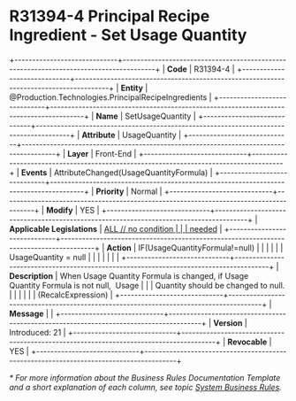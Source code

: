﻿---
erp.type: front-end-business-rule
erp.entity: Production.Technologies.PrincipalRecipeIngredients
---

# R31394-4 Principal Recipe Ingredient - Set Usage Quantity
+-----------------------------+---------------------------------------------------------------------------------------+
| **Code**                    | R31394-4                                                                              |
+-----------------------------+---------------------------------------------------------------------------------------+
| **Entity**                  | @Production.Technologies.PrincipalRecipeIngredients                                                             |
+-----------------------------+---------------------------------------------------------------------------------------+
| **Name**                    | SetUsageQuantity                                                                      |
+-----------------------------+---------------------------------------------------------------------------------------+
| **Attribute**               | UsageQuantity                                                                         |
+-----------------------------+---------------------------------------------------------------------------------------+
| **Layer**                   | Front-End                                                                             |
+-----------------------------+---------------------------------------------------------------------------------------+
| **Events**                  | AttributeChanged(UsageQuantityFormula)                                                |
+-----------------------------+---------------------------------------------------------------------------------------+
| **Priority**                | Normal                                                                                |
+-----------------------------+---------------------------------------------------------------------------------------+
| **Modify**                  | YES                                                                                   |
+-----------------------------+---------------------------------------------------------------------------------------+
| **Applicable Legislations** | [ALL // no condition                                                                  |
|                             | needed](https://confluence.erp.net/display/techdoc/Country+Specific+Functionality)    |
+-----------------------------+---------------------------------------------------------------------------------------+
| **Action**                  | IF(UsageQuantityFormula!=null)                                                        |
|                             |                                                                                       |
|                             | UsageQuantity = null                                                                  |
|                             |                                                                                       |
|                             |                                                                                       |
+-----------------------------+---------------------------------------------------------------------------------------+
| **Description**             | When Usage Quantity Formula is changed, if Usage Quantity Formula is not null,  Usage |
|                             | Quantity should be changed to null.                                                   |
|                             |                                                                                       |
|                             | (RecalcExpression)                                                                    |
+-----------------------------+---------------------------------------------------------------------------------------+
| **Message**                 |                                                                                       |
+-----------------------------+---------------------------------------------------------------------------------------+
| **Version**                 | Introduced: 21                                                                        |
+-----------------------------+---------------------------------------------------------------------------------------+
| **Revocable**               | YES                                                                                   |
+-----------------------------+---------------------------------------------------------------------------------------+

*\* For more information about the Business Rules Documentation Template and a short explanation of each column, see
topic [System Business Rules](../templates/template-description-system-business-rules.md).*

  

  
